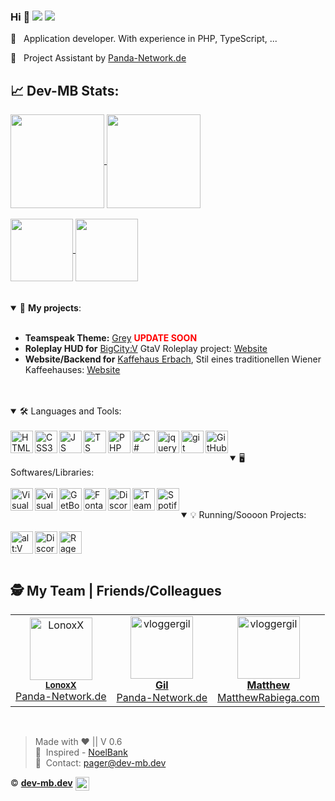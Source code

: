 ### Hi 👋 ![](https://komarev.com/ghpvc/?username=dev-mb&color=0d1627) ![](https://hit.yhype.me/github/profile?user_id=50833616)

👀&nbsp;&nbsp; Application developer. With experience in PHP, TypeScript, ...

🐼&nbsp;&nbsp; Project Assistant by <a href="https://panda-network.de">Panda-Network.de</a>

## 📈 Dev-MB Stats:

<a href="https://github.com/dev-mb/">
  <img height="150em"  align="center" src="https://github-readme-stats.vercel.app/api?username=dev-mb&theme=dark&count_private=true&include_all_commits=true" />
</a>

<a href="https://github.com/dev-mb/">
  <img height="150em"  align="center" src="https://github-readme-stats.vercel.app/api/top-langs?username=dev-mb&show_icons=true&theme=dark&count_private=true&layout=compact" />
</a>

<br>
<br>

<a href="https://github.com/dev-mb/altV-mlo_stream">
  <img height="100em" align="center" src="https://github-readme-stats.vercel.app/api/pin/?username=dev-mb&repo=altV-mlo_stream&theme=dark" />
</a>

<a href="https://github.com/dev-mb/fivem-mlo_stream">
  <img height="100em" align="center" src="https://github-readme-stats.vercel.app/api/pin/?username=dev-mb&repo=fivem-mlo_stream&theme=dark" />
</a>

<br>
<br>
<br>

<details open>
 <summary> 📕  <b>My projects</b>: </summary>
<br>
  <ul>
    <li><b>Teamspeak Theme:</b> <a href="https://myteamspeak.com/addons/7e6e361a-1743-4dd1-8430-8162f0f77e8f">Grey</a> <b style="color: red;">UPDATE SOON</b></li>
    <li><b>Roleplay HUD for</b> <a href="https://bigcityv.de">BigCity:V</a> GtaV Roleplay project: <a href="https://bigcityv.de">Website</a></li>
    <li><b>Website/Backend for</b> <a href="https://kaffeehaus-erbach.de">Kaffehaus Erbach</a>, Stil eines traditionellen Wiener Kaffeehauses: <a href="https://kaffeehaus-erbach.de">Website</a></li>
 </ul>
</details>
<br>
<br>

<details open>
  <summary> 🛠️ Languages and Tools: </summary>
<br>
  <a href="https://www.w3schools.com/html/" target="_blank"><img align="left" alt="HTML5" width="36px" src="https://cdn.mbdev.cc/cdn/github/HTML5.png" /></a>
  <a href="https://www.w3schools.com/css/" target="_blank"><img align="left" alt="CSS3" width="36px" src="https://cdn.mbdev.cc/cdn/github/CSS3.png" /></a>
  <a href="https://www.w3schools.com/js/" target="_blank"><img align="left" alt="JS" width="36px" src="https://cdn.mbdev.cc/cdn/github/JS.png" /></a>
    <a href="https://www.w3schools.com/cs/" target="_blank"><img align="left" alt="TS" width="36px" src="https://cdn.mbdev.cc/cdn/github/CSHARP.png" /></a>
  <a href="https://www.w3schools.com/php/" target="_blank"><img align="left" alt="PHP" width="36px" src="https://cdn.mbdev.cc/cdn/github/PHP.png" /></a>
  <a href="https://www.w3schools.com/cs/" target="_blank"><img align="left" alt="C#" width="36px" src="https://cdn.mbdev.cc/cdn/github/CSHARP.png" /></a>
  <a href="https://www.w3schools.com/jquery/" target="_blank"><img align="left" alt="jquery" width="36px" src="https://cdn.mbdev.cc/cdn/github/jquery.png" /></a>
  <a href="https://git-scm.com/" target="_blank"> <img align="left" alt="git" width="36px" src="https://cdn.mbdev.cc/cdn/github/git.png"/></a>
  <a href="https://github.com/dev-mb/" target="_blank"> <img align="left" alt="GitHub" width="36px" src="https://cdn.mbdev.cc/cdn/github/github.png"/></a>
</details>
<br />
<br />

<details open>
  <summary> 🖥️ Softwares/Libraries: </summary>
<br>
  <a href="https://code.visualstudio.com/" target="_blank"> <img align="left" alt="Visual Studio Code" width="36px" src="https://cdn.mbdev.cc/cdn/github/vscode.png"/></a>
  <a href="https://visualstudio.microsoft.com/de/" target="_blank"> <img align="left" alt="visualstudio" width="36px" src="https://cdn.mbdev.cc/cdn/github/vs.png"/></a>
  <a href="https://getbootstrap.com" target="_blank"> <img align="left" alt="GetBootstrap" width="36px" src="https://cdn.mbdev.cc/cdn/github/getbootstrap.png"/></a>
  <a href="https://fontawesome.com" target="_blank"> <img align="left" alt="Fontawesome" width="36px" src="https://cdn.mbdev.cc/cdn/github/fontawesome.png"/></a>
  <a href="https://discord.com/" target="_blank"> <img align="left" alt="Discord" width="36px" src="https://cdn.mbdev.cc/cdn/github/discord.png"/></a>
  <a href="https://www.teamspeak.com/" target="_blank"> <img align="left" alt="TeamSpeak" width="36px" src="https://cdn.mbdev.cc/cdn/github/teamspeak.png"/></a>
  <a href="https://www.spotify.com/" target="_blank"> <img align="left" alt="Spotify" width="36px" src="https://cdn.mbdev.cc/cdn/github/spotify.png"/></a>
</details>
<br />
<br />

<details open>
  <summary> 💡 Running/Soooon Projects: </summary>
<br>
  <a href="https://altv.mp/#/" target="_blank"> <img align="left" alt="alt:V" width="36px" src="https://cdn.mbdev.cc/cdn/altv.svg"/></a>
  <a href="https://dev-mb.dev/" target="_blank"> <img align="left" alt="Discord-Bot" width="36px" src="https://cdn.mbdev.cc/cdn/github/mbbot.png"/></a>
  <a href="https://rage.mp" target="_blank"> <img align="left" alt="RageMP" width="36px" src="https://cdn.mbdev.cc/cdn/github/ragemp.png"/></a>
</details>
<br />
<br />
<br />


## 🕵️ My Team | Friends/Colleagues

<table>
  <tr>
    <td align="center">
      <a href="https://github.com/LonoxX"><img src="https://avatars3.githubusercontent.com/u/35597628?v=4" width="100px;" alt="LonoxX"/></a><br/>
        <sub><b><a href="https://github.com/LonoxX">LonoxX</b></a></sub><br /><a href="https://panda-network.de">Panda-Network.de</a>
    </td>
    <td align="center">
      <a href="https://github.com/vloggergil"><img src="https://avatars3.githubusercontent.com/u/23207852?v=4" width="100px;" alt="vloggergil"/><br/>
        <sub><b><a href="https://github.com/vloggergil">Gil</b></a></sub><br /><a href="https://panda-network.de">Panda-Network.de</a>
    </td>
    <td align="center">
      <a href="https://github.com/matthewrabiega"><img src="https://avatars.githubusercontent.com/u/69539728?v=4" width="100px;" alt="vloggergil"/><br/>
        <sub><b><a href="https://github.com/matthewrabiega">Matthew</b></a></sub><br /><a href="https://matthewrabiega.com">MatthewRabiega.com</a>
    </td>    
  </tr>
</table>

<br>

> Made with ❤️ || V 0.6 <br>
> 👀&nbsp; Inspired - <a href="https://github.com/NoelBank" target="_blank">NoelBank</a><br>
> 📧&nbsp; Contact: <a href="mailto:pager@dev-mb.dev">pager@dev-mb.dev</a><br>

© <a href="https://dev-mb.dev"><b>dev-mb.dev</b></a> <img alt="Discord-Bot" width="22px" src="https://cdn.mbdev.cc/cdn/mb/logo_500x500.png" style="vertical-align: middle;">